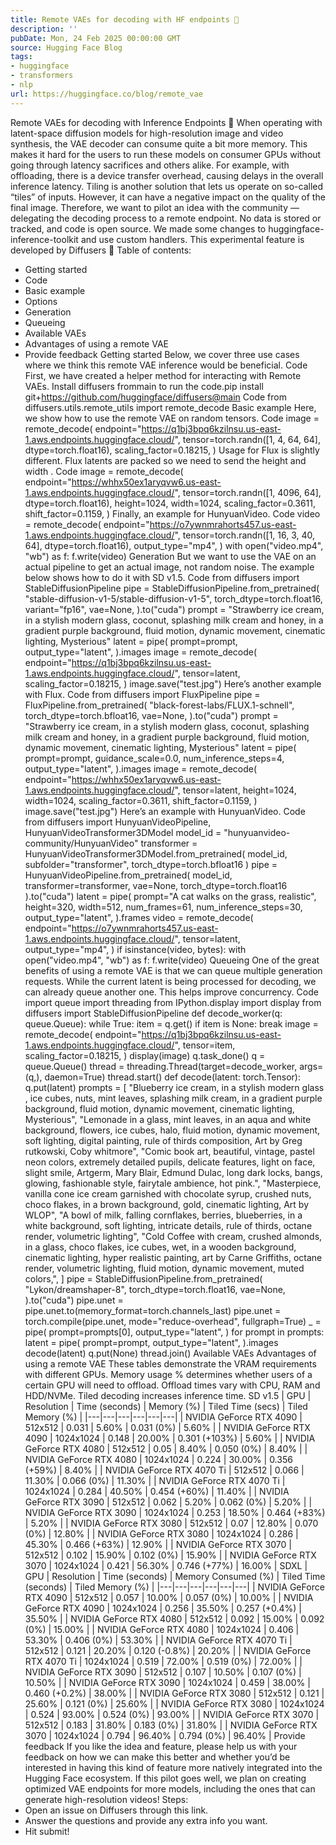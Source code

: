 ```yaml
---
title: Remote VAEs for decoding with HF endpoints 🤗
description: ''
pubDate: Mon, 24 Feb 2025 00:00:00 GMT
source: Hugging Face Blog
tags:
- huggingface
- transformers
- nlp
url: https://huggingface.co/blog/remote_vae
---
```


Remote VAEs for decoding with Inference Endpoints 🤗
When operating with latent-space diffusion models for high-resolution image and video synthesis, the VAE decoder can consume quite a bit more memory. This makes it hard for the users to run these models on consumer GPUs without going through latency sacrifices and others alike.
For example, with offloading, there is a device transfer overhead, causing delays in the overall inference latency. Tiling is another solution that lets us operate on so-called “tiles” of inputs. However, it can have a negative impact on the quality of the final image.
Therefore, we want to pilot an idea with the community — delegating the decoding process to a remote endpoint.
No data is stored or tracked, and code is open source. We made some changes to huggingface-inference-toolkit and use custom handlers.
This experimental feature is developed by Diffusers 🧨
Table of contents:
- Getting started
- Code
- Basic example
- Options
- Generation
- Queueing
- Available VAEs
- Advantages of using a remote VAE
- Provide feedback
Getting started
Below, we cover three use cases where we think this remote VAE inference would be beneficial.
Code
First, we have created a helper method for interacting with Remote VAEs.
Install
diffusers
frommain
to run the code.pip install git+https://github.com/huggingface/diffusers@main
Code
from diffusers.utils.remote_utils import remote_decode
Basic example
Here, we show how to use the remote VAE on random tensors.
Code
image = remote_decode(
endpoint="https://q1bj3bpq6kzilnsu.us-east-1.aws.endpoints.huggingface.cloud/",
tensor=torch.randn([1, 4, 64, 64], dtype=torch.float16),
scaling_factor=0.18215,
)
Usage for Flux is slightly different. Flux latents are packed so we need to send the height
and width
.
Code
image = remote_decode(
endpoint="https://whhx50ex1aryqvw6.us-east-1.aws.endpoints.huggingface.cloud/",
tensor=torch.randn([1, 4096, 64], dtype=torch.float16),
height=1024,
width=1024,
scaling_factor=0.3611,
shift_factor=0.1159,
)
Finally, an example for HunyuanVideo.
Code
video = remote_decode(
endpoint="https://o7ywnmrahorts457.us-east-1.aws.endpoints.huggingface.cloud/",
tensor=torch.randn([1, 16, 3, 40, 64], dtype=torch.float16),
output_type="mp4",
)
with open("video.mp4", "wb") as f:
f.write(video)
Generation
But we want to use the VAE on an actual pipeline to get an actual image, not random noise. The example below shows how to do it with SD v1.5.
Code
from diffusers import StableDiffusionPipeline
pipe = StableDiffusionPipeline.from_pretrained(
"stable-diffusion-v1-5/stable-diffusion-v1-5",
torch_dtype=torch.float16,
variant="fp16",
vae=None,
).to("cuda")
prompt = "Strawberry ice cream, in a stylish modern glass, coconut, splashing milk cream and honey, in a gradient purple background, fluid motion, dynamic movement, cinematic lighting, Mysterious"
latent = pipe(
prompt=prompt,
output_type="latent",
).images
image = remote_decode(
endpoint="https://q1bj3bpq6kzilnsu.us-east-1.aws.endpoints.huggingface.cloud/",
tensor=latent,
scaling_factor=0.18215,
)
image.save("test.jpg")
Here’s another example with Flux.
Code
from diffusers import FluxPipeline
pipe = FluxPipeline.from_pretrained(
"black-forest-labs/FLUX.1-schnell",
torch_dtype=torch.bfloat16,
vae=None,
).to("cuda")
prompt = "Strawberry ice cream, in a stylish modern glass, coconut, splashing milk cream and honey, in a gradient purple background, fluid motion, dynamic movement, cinematic lighting, Mysterious"
latent = pipe(
prompt=prompt,
guidance_scale=0.0,
num_inference_steps=4,
output_type="latent",
).images
image = remote_decode(
endpoint="https://whhx50ex1aryqvw6.us-east-1.aws.endpoints.huggingface.cloud/",
tensor=latent,
height=1024,
width=1024,
scaling_factor=0.3611,
shift_factor=0.1159,
)
image.save("test.jpg")
Here’s an example with HunyuanVideo.
Code
from diffusers import HunyuanVideoPipeline, HunyuanVideoTransformer3DModel
model_id = "hunyuanvideo-community/HunyuanVideo"
transformer = HunyuanVideoTransformer3DModel.from_pretrained(
model_id, subfolder="transformer", torch_dtype=torch.bfloat16
)
pipe = HunyuanVideoPipeline.from_pretrained(
model_id, transformer=transformer, vae=None, torch_dtype=torch.float16
).to("cuda")
latent = pipe(
prompt="A cat walks on the grass, realistic",
height=320,
width=512,
num_frames=61,
num_inference_steps=30,
output_type="latent",
).frames
video = remote_decode(
endpoint="https://o7ywnmrahorts457.us-east-1.aws.endpoints.huggingface.cloud/",
tensor=latent,
output_type="mp4",
)
if isinstance(video, bytes):
with open("video.mp4", "wb") as f:
f.write(video)
Queueing
One of the great benefits of using a remote VAE is that we can queue multiple generation requests. While the current latent is being processed for decoding, we can already queue another one. This helps improve concurrency.
Code
import queue
import threading
from IPython.display import display
from diffusers import StableDiffusionPipeline
def decode_worker(q: queue.Queue):
while True:
item = q.get()
if item is None:
break
image = remote_decode(
endpoint="https://q1bj3bpq6kzilnsu.us-east-1.aws.endpoints.huggingface.cloud/",
tensor=item,
scaling_factor=0.18215,
)
display(image)
q.task_done()
q = queue.Queue()
thread = threading.Thread(target=decode_worker, args=(q,), daemon=True)
thread.start()
def decode(latent: torch.Tensor):
q.put(latent)
prompts = [
"Blueberry ice cream, in a stylish modern glass , ice cubes, nuts, mint leaves, splashing milk cream, in a gradient purple background, fluid motion, dynamic movement, cinematic lighting, Mysterious",
"Lemonade in a glass, mint leaves, in an aqua and white background, flowers, ice cubes, halo, fluid motion, dynamic movement, soft lighting, digital painting, rule of thirds composition, Art by Greg rutkowski, Coby whitmore",
"Comic book art, beautiful, vintage, pastel neon colors, extremely detailed pupils, delicate features, light on face, slight smile, Artgerm, Mary Blair, Edmund Dulac, long dark locks, bangs, glowing, fashionable style, fairytale ambience, hot pink.",
"Masterpiece, vanilla cone ice cream garnished with chocolate syrup, crushed nuts, choco flakes, in a brown background, gold, cinematic lighting, Art by WLOP",
"A bowl of milk, falling cornflakes, berries, blueberries, in a white background, soft lighting, intricate details, rule of thirds, octane render, volumetric lighting",
"Cold Coffee with cream, crushed almonds, in a glass, choco flakes, ice cubes, wet, in a wooden background, cinematic lighting, hyper realistic painting, art by Carne Griffiths, octane render, volumetric lighting, fluid motion, dynamic movement, muted colors,",
]
pipe = StableDiffusionPipeline.from_pretrained(
"Lykon/dreamshaper-8",
torch_dtype=torch.float16,
vae=None,
).to("cuda")
pipe.unet = pipe.unet.to(memory_format=torch.channels_last)
pipe.unet = torch.compile(pipe.unet, mode="reduce-overhead", fullgraph=True)
_ = pipe(
prompt=prompts[0],
output_type="latent",
)
for prompt in prompts:
latent = pipe(
prompt=prompt,
output_type="latent",
).images
decode(latent)
q.put(None)
thread.join()
Available VAEs
Advantages of using a remote VAE
These tables demonstrate the VRAM requirements with different GPUs. Memory usage % determines whether users of a certain GPU will need to offload. Offload times vary with CPU, RAM and HDD/NVMe. Tiled decoding increases inference time.
SD v1.5
| GPU | Resolution | Time (seconds) | Memory (%) | Tiled Time (secs) | Tiled Memory (%) |
|---|---|---|---|---|---|
| NVIDIA GeForce RTX 4090 | 512x512 | 0.031 | 5.60% | 0.031 (0%) | 5.60% |
| NVIDIA GeForce RTX 4090 | 1024x1024 | 0.148 | 20.00% | 0.301 (+103%) | 5.60% |
| NVIDIA GeForce RTX 4080 | 512x512 | 0.05 | 8.40% | 0.050 (0%) | 8.40% |
| NVIDIA GeForce RTX 4080 | 1024x1024 | 0.224 | 30.00% | 0.356 (+59%) | 8.40% |
| NVIDIA GeForce RTX 4070 Ti | 512x512 | 0.066 | 11.30% | 0.066 (0%) | 11.30% |
| NVIDIA GeForce RTX 4070 Ti | 1024x1024 | 0.284 | 40.50% | 0.454 (+60%) | 11.40% |
| NVIDIA GeForce RTX 3090 | 512x512 | 0.062 | 5.20% | 0.062 (0%) | 5.20% |
| NVIDIA GeForce RTX 3090 | 1024x1024 | 0.253 | 18.50% | 0.464 (+83%) | 5.20% |
| NVIDIA GeForce RTX 3080 | 512x512 | 0.07 | 12.80% | 0.070 (0%) | 12.80% |
| NVIDIA GeForce RTX 3080 | 1024x1024 | 0.286 | 45.30% | 0.466 (+63%) | 12.90% |
| NVIDIA GeForce RTX 3070 | 512x512 | 0.102 | 15.90% | 0.102 (0%) | 15.90% |
| NVIDIA GeForce RTX 3070 | 1024x1024 | 0.421 | 56.30% | 0.746 (+77%) | 16.00% |
SDXL
| GPU | Resolution | Time (seconds) | Memory Consumed (%) | Tiled Time (seconds) | Tiled Memory (%) |
|---|---|---|---|---|---|
| NVIDIA GeForce RTX 4090 | 512x512 | 0.057 | 10.00% | 0.057 (0%) | 10.00% |
| NVIDIA GeForce RTX 4090 | 1024x1024 | 0.256 | 35.50% | 0.257 (+0.4%) | 35.50% |
| NVIDIA GeForce RTX 4080 | 512x512 | 0.092 | 15.00% | 0.092 (0%) | 15.00% |
| NVIDIA GeForce RTX 4080 | 1024x1024 | 0.406 | 53.30% | 0.406 (0%) | 53.30% |
| NVIDIA GeForce RTX 4070 Ti | 512x512 | 0.121 | 20.20% | 0.120 (-0.8%) | 20.20% |
| NVIDIA GeForce RTX 4070 Ti | 1024x1024 | 0.519 | 72.00% | 0.519 (0%) | 72.00% |
| NVIDIA GeForce RTX 3090 | 512x512 | 0.107 | 10.50% | 0.107 (0%) | 10.50% |
| NVIDIA GeForce RTX 3090 | 1024x1024 | 0.459 | 38.00% | 0.460 (+0.2%) | 38.00% |
| NVIDIA GeForce RTX 3080 | 512x512 | 0.121 | 25.60% | 0.121 (0%) | 25.60% |
| NVIDIA GeForce RTX 3080 | 1024x1024 | 0.524 | 93.00% | 0.524 (0%) | 93.00% |
| NVIDIA GeForce RTX 3070 | 512x512 | 0.183 | 31.80% | 0.183 (0%) | 31.80% |
| NVIDIA GeForce RTX 3070 | 1024x1024 | 0.794 | 96.40% | 0.794 (0%) | 96.40% |
Provide feedback
If you like the idea and feature, please help us with your feedback on how we can make this better and whether you’d be interested in having this kind of feature more natively integrated into the Hugging Face ecosystem. If this pilot goes well, we plan on creating optimized VAE endpoints for more models, including the ones that can generate high-resolution videos!
Steps:
- Open an issue on Diffusers through this link.
- Answer the questions and provide any extra info you want.
- Hit submit!